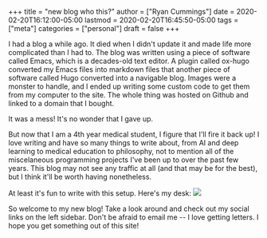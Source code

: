 +++
title = "new blog who this?"
author = ["Ryan Cummings"]
date = 2020-02-20T16:12:00-05:00
lastmod = 2020-02-20T16:45:50-05:00
tags = ["meta"]
categories = ["personal"]
draft = false
+++

I had a blog a while ago. It died when I didn't update it and made life more complicated than I had to. The blog was written using a piece of software called Emacs, which is a decades-old text editor. A plugin called ox-hugo converted my Emacs files into markdown files that another piece of software called Hugo converted into a navigable blog. Images were a monster to handle, and I ended up writing some custom code to get them from my computer to the site. The whole thing was hosted on Github and linked to a domain that I bought.

It was a mess! It's no wonder that I gave up.

But now that I am a 4th year medical student, I figure that I'll fire it back up! I love writing and have so many things to write about, from AI and deep learning to medical education to philosophy, not to mention all of the miscelaneous programming projects I've been up to over the past few years. This blog may not see any traffic at all (and that may be for the best), but I think it'll be worth having nonetheless.

At least it's fun to write with this setup. Here's my desk:
![](/images/desk.jpg)

So welcome to my new blog! Take a look around and check out my social links on the left sidebar. Don't be afraid to email me -- I love getting letters. I hope you get something out of this site!
